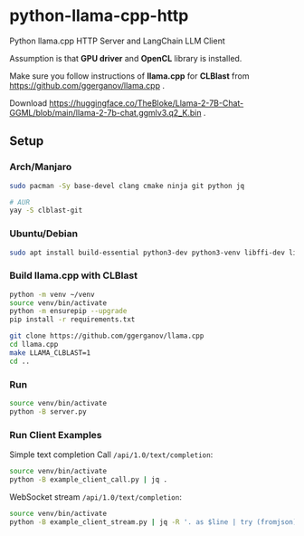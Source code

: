 # python-llama-cpp-http

Python llama.cpp HTTP Server and LangChain LLM Client

Assumption is that **GPU driver** and **OpenCL** library is installed.

Make sure you follow instructions of **llama.cpp** for **CLBlast** from https://github.com/ggerganov/llama.cpp .

Download https://huggingface.co/TheBloke/Llama-2-7B-Chat-GGML/blob/main/llama-2-7b-chat.ggmlv3.q2_K.bin .

## Setup

### Arch/Manjaro

```bash
sudo pacman -Sy base-devel clang cmake ninja git python jq

# AUR
yay -S clblast-git
```

### Ubuntu/Debian

```bash
sudo apt install build-essential python3-dev python3-venv libffi-dev libssl-dev clang cmake ninja-build git jq
```

### Build llama.cpp with CLBlast

```bash
python -m venv ~/venv
source venv/bin/activate
python -m ensurepip --upgrade
pip install -r requirements.txt
```

```bash
git clone https://github.com/ggerganov/llama.cpp
cd llama.cpp
make LLAMA_CLBLAST=1
cd ..
```

### Run
```bash
source venv/bin/activate
python -B server.py
```

### Run Client Examples

Simple text completion Call `/api/1.0/text/completion`:

```bash
source venv/bin/activate
python -B example_client_call.py | jq .
```

WebSocket stream `/api/1.0/text/completion`:

```bash
source venv/bin/activate
python -B example_client_stream.py | jq -R '. as $line | try (fromjson) catch $line'
```
